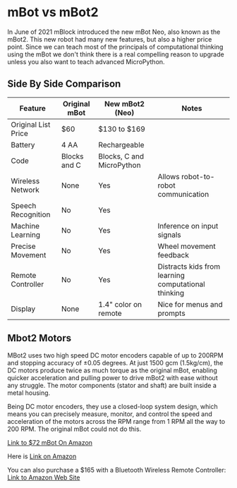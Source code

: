 # mBot vs mBot2

In June of 2021 mBlock introduced the new mBot Neo, also known as the mBot2. This new robot had many new features, but also a higher price point.  Since we can teach most of the principals of computational thinking using the mBot we don't think there is a real compelling reason to upgrade unless you also want to teach advanced MicroPython.

## Side By Side Comparison

|Feature|Original mBot|New mBot2 (Neo)|Notes|
|--|--|--|--|
|Original List Price|$60|$130 to $169||
|Battery|4 AA|Rechargeable||
|Code|Blocks and C|Blocks, C and MicroPython||
|Wireless Network|None|Yes|Allows robot-to-robot communication|
|Speech Recognition|No|Yes||
|Machine Learning|No|Yes|Inference on input signals|
|Precise Movement|No|Yes|Wheel movement feedback|
|Remote Controller|No|Yes|Distracts kids from learning computational thinking|
|Display|None|1.4" color on remote|Nice for menus and prompts|

## Mbot2 Motors

MBot2 uses two high speed DC motor encoders capable of up to 200RPM and stopping accuracy of ±0.05 degrees. At just 1500 gcm (1.5kg/cm), the DC motors produce twice as much torque as the original mBot, enabling quicker acceleration and pulling power to drive mBot2 with ease without any struggle. The motor components (stator and shaft) are built inside a metal housing. 

Being DC motor encoders, they use a closed-loop system design, which means you can precisely measure, monitor, and control the speed and acceleration of the motors across the RPM range from 1 RPM all the way to 200 RPM. The original mBot could not do this. 

[Link to $72 mBot On Amazon](https://www.amazon.com/Makeblock-Mechanical-Entry-Level-Programming-Creativity/dp/B00SK5RUQY)

Here is [Link on Amazon](https://www.amazon.com/Makeblock-Scratch-Programming-Building-Technology/dp/B0919F9CKS/ref=sr_1_5)

You can also purchase a $165 with a Bluetooth Wireless Remote Controller:
[Link to Amazon Web Site](https://www.amazon.com/Makeblock-Educational-Controller-Programming-Technology/dp/B0962Z216S)